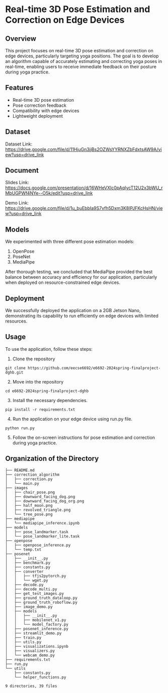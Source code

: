 # Real-time 3D Pose Estimation and Correction on Edge Devices

## Overview
This project focuses on real-time 3D pose estimation and correction on edge devices, particularly targeting yoga positions. The goal is to develop an algorithm capable of accurately estimating and correcting yoga poses in real-time, enabling users to receive immediate feedback on their posture during yoga practice.

## Features
- Real-time 3D pose estimation
- Pose correction feedback
- Compatibility with edge devices
- Lightweight deployment

## Dataset
Dataset Link: https://drive.google.com/file/d/11HjuGn3jjBs2OZWsYYRNXZbFdxtsAW9A/view?usp=drive_link

## Document
Slides Link: https://docs.google.com/presentation/d/16WHeVXlc0pAqIycT12U2x3bWU_rMbUGPWf4NYe--O5k/edit?usp=drive_link

Demo Link: https://drive.google.com/file/d/1u_buEbbIa9S7vfh5Dxm3K8lPJFKcHsHN/view?usp=drive_link

## Models
We experimented with three different pose estimation models:
1. OpenPose
2. PoseNet
3. MediaPipe

After thorough testing, we concluded that MediaPipe provided the best balance between accuracy and efficiency for our application, particularly when deployed on resource-constrained edge devices.

## Deployment
We successfully deployed the application on a 2GB Jetson Nano, demonstrating its capability to run efficiently on edge devices with limited resources.

## Usage
To use the application, follow these steps:
1. Clone the repository
```
git clone https://github.com/eecse6692/e6692-2024spring-finalproject-dghb.git
```
2. Move into the repository
```
cd e6692-2024spring-finalproject-dghb
```
3. Install the necessary dependencies.
```
pip install -r requirements.txt
```
4. Run the application on your edge device using run.py file.
```
python run.py
```
5. Follow the on-screen instructions for pose estimation and correction during yoga practice.


## Organization of the Directory
```
├── README.md
├── correction_algorithm
│   ├── correction.py
│   └── main.py
├── images
│   ├── chair_pose.png
│   ├── downward_facing_dog.png
│   ├── downward_facing_dog_org.png
│   ├── half_moon.png
│   ├── revolved_triangle.png
│   └── tree_pose.png
├── mediapipe
│   └── mediapipe_inference.ipynb
├── models
│   ├── pose_landmarker.task
│   └── pose_landmarker_lite.task
├── openpose
│   ├── openpose_inference.py
│   └── temp.txt
├── posenet
│   ├── __init__.py
│   ├── benchmark.py
│   ├── constants.py
│   ├── converter
│   │   ├── tfjs2pytorch.py
│   │   └── wget.py
│   ├── decode.py
│   ├── decode_multi.py
│   ├── get_test_images.py
│   ├── ground_truth_dataloop.py
│   ├── ground_truth_roboflow.py
│   ├── image_demo.py
│   ├── models
│   │   ├── __init__.py
│   │   ├── mobilenet_v1.py
│   │   └── model_factory.py
│   ├── posenet_inference.py
│   ├── streamlit_demo.py
│   ├── train.py
│   ├── utils.py
│   ├── visualizations.ipynb
│   ├── visualizers.py
│   └── webcam_demo.py
├── requirements.txt
├── run.py
└── utils
    ├── constants.py
    └── helper_functions.py

9 directories, 39 files
```

